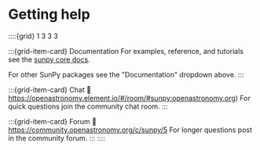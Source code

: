 # Getting help

::::{grid} 1 3 3 3

:::{grid-item-card} Documentation
For examples, reference, and tutorials see the [sunpy core docs](https://docs.sunpy.org/en/stable/).

For other SunPy packages see the "Documentation" dropdown above.
:::

:::{grid-item-card} Chat
:link: https://openastronomy.element.io/#/room/#sunpy:openastronomy.org)
For quick questions join the community chat room.
:::

:::{grid-item-card} Forum
:link: https://community.openastronomy.org/c/sunpy/5
For longer questions post in the community forum.
:::
::::

